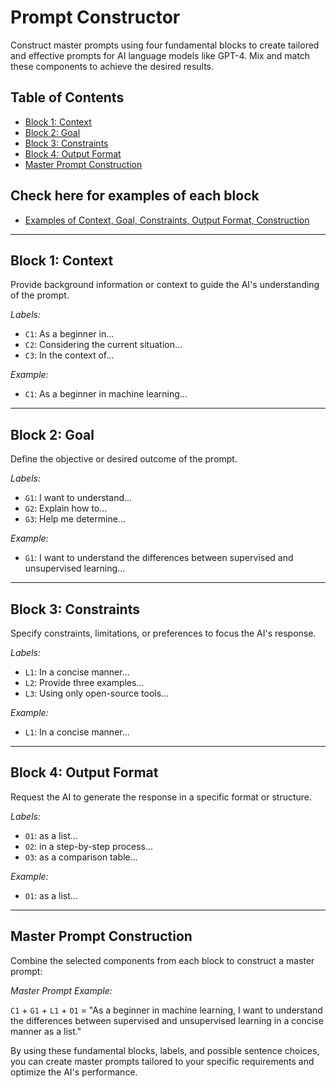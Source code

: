 # Prompt Constructor

Construct master prompts using four fundamental blocks to create tailored and effective prompts for AI language models like GPT-4. Mix and match these components to achieve the desired results.


## Table of Contents

- [Block 1: Context](#block-1-context)
- [Block 2: Goal](#block-2-goal)
- [Block 3: Constraints](#block-3-constraints)
- [Block 4: Output Format](#block-4-output-format)
- [Master Prompt Construction](#master-prompt-construction)

## Check here for examples of each block
- [Examples of Context, Goal, Constraints, Output Format, Construction](https://github.com/vichudo/prompt-engineering/blob/main/construction-toolkit/components.md)

---

## Block 1: Context

Provide background information or context to guide the AI's understanding of the prompt.

_Labels:_

- `C1`: As a beginner in...
- `C2`: Considering the current situation...
- `C3`: In the context of...

_Example:_

- `C1`: As a beginner in machine learning...

---

## Block 2: Goal

Define the objective or desired outcome of the prompt.

_Labels:_

- `G1`: I want to understand...
- `G2`: Explain how to...
- `G3`: Help me determine...

_Example:_

- `G1`: I want to understand the differences between supervised and unsupervised learning...

---

## Block 3: Constraints

Specify constraints, limitations, or preferences to focus the AI's response.

_Labels:_

- `L1`: In a concise manner...
- `L2`: Provide three examples...
- `L3`: Using only open-source tools...

_Example:_

- `L1`: In a concise manner...

---

## Block 4: Output Format

Request the AI to generate the response in a specific format or structure.

_Labels:_

- `O1`: as a list...
- `O2`: in a step-by-step process...
- `O3`: as a comparison table...

_Example:_

- `O1`: as a list...

---

## Master Prompt Construction

Combine the selected components from each block to construct a master prompt:

_Master Prompt Example:_

`C1` + `G1` + `L1` + `O1` = "As a beginner in machine learning, I want to understand the differences between supervised and unsupervised learning in a concise manner as a list."

By using these fundamental blocks, labels, and possible sentence choices, you can create master prompts tailored to your specific requirements and optimize the AI's performance.
